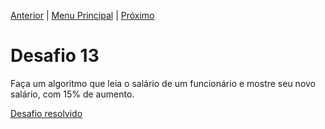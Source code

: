 [Anterior](Desafio12.md) | [Menu Principal](/README.md/) | [Próximo](desafio14.md)

# Desafio 13

Faça um algoritmo que leia o salário de um funcionário e mostre seu novo salário, com 15% de aumento.

[Desafio resolvido](/Desafios/desafio013.py/)